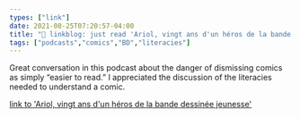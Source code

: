 ```yaml
---
types: ["link"]
date: 2021-08-25T07:20:57-04:00
title: "🔗 linkblog: just read 'Ariol, vingt ans d'un héros de la bande dessinée jeunesse'"
tags: ["podcasts","comics","BD","literacies"]
---
```

Great conversation in this podcast about the danger of dismissing comics as simply “easier to read.” I appreciated the discussion of the literacies needed to understand a comic.
 
[link to 'Ariol, vingt ans d'un héros de la bande dessinée jeunesse'](https://www.franceculture.fr/emissions/culture-bd/culture-bd-par-melanie-chalandon-du-dimanche-22-aout-2021)
